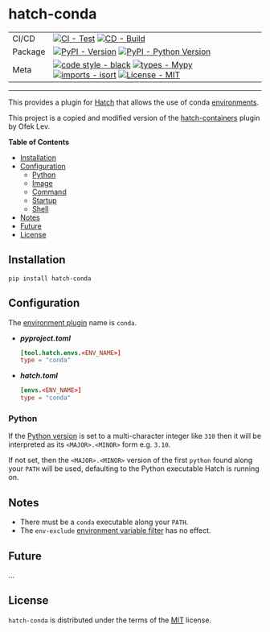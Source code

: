 # hatch-conda

| | |
| --- | --- |
| CI/CD | [![CI - Test](https://github.com/OldGrumpyViking/hatch-conda/actions/workflows/test.yml/badge.svg)](https://github.com/OldGrumpyViking/hatch-conda/actions/workflows/test.yml) [![CD - Build](https://github.com/OldGrumpyViking/hatch-conda/actions/workflows/build.yml/badge.svg)](https://github.com/OldGrumpyViking/hatch-conda/workflows/build.yml) |
| Package | [![PyPI - Version](https://img.shields.io/pypi/v/hatch-conda.svg?logo=pypi&label=PyPI&logoColor=gold)](https://pypi.org/project/hatch-conda/) [![PyPI - Python Version](https://img.shields.io/pypi/pyversions/hatch-conda.svg?logo=python&label=Python&logoColor=gold)](https://pypi.org/project/hatch-conda/) |
| Meta | [![code style - black](https://img.shields.io/badge/code%20style-black-000000.svg)](https://github.com/psf/black) [![types - Mypy](https://img.shields.io/badge/types-Mypy-blue.svg)](https://github.com/ambv/black) [![imports - isort](https://img.shields.io/badge/imports-isort-ef8336.svg)](https://github.com/pycqa/isort) [![License - MIT](https://img.shields.io/badge/license-MIT-9400d3.svg)](https://spdx.org/licenses/) |

-----

This provides a plugin for [Hatch](https://github.com/pypa/hatch) that allows the use of conda [environments](https://hatch.pypa.io/latest/environment/).

This project is a copied and modified version of the [hatch-containers](https://github.com/ofek/hatch-containers) plugin by Ofek Lev.

**Table of Contents**

- [Installation](#installation)
- [Configuration](#configuration)
  - [Python](#python)
  - [Image](#image)
  - [Command](#command)
  - [Startup](#startup)
  - [Shell](#shell)
- [Notes](#notes)
- [Future](#future)
- [License](#license)

## Installation

```console
pip install hatch-conda
```

## Configuration

The [environment plugin](https://hatch.pypa.io/latest/plugins/environment/) name is `conda`.

- ***pyproject.toml***

    ```toml
    [tool.hatch.envs.<ENV_NAME>]
    type = "conda"
    ```

- ***hatch.toml***

    ```toml
    [envs.<ENV_NAME>]
    type = "conda"
    ```

### Python

If the [Python version](https://hatch.pypa.io/latest/config/environment/#python-version) is set to a multi-character integer like `310` then it will be interpreted as its `<MAJOR>.<MINOR>` form e.g. `3.10`.

If not set, then the `<MAJOR>.<MINOR>` version of the first `python` found along your `PATH` will be used, defaulting to the Python executable Hatch is running on.

## Notes

- There must be a `conda` executable along your `PATH`.
- The `env-exclude` [environment variable filter](https://hatch.pypa.io/latest/config/environment/#filters) has no effect.

## Future

...

## License

`hatch-conda` is distributed under the terms of the [MIT](https://spdx.org/licenses/MIT.html) license.
